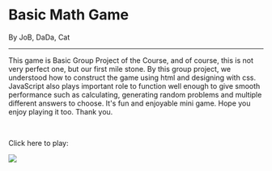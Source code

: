# Basic Math Game 
By JoB, DaDa, Cat

<hr/>

This game is Basic Group Project of the Course, and of course, this is not very perfect one, but our first mile stone. By this group project, we understood how to construct the game using html and designing with css. JavaScript also plays important role to function well enough to give smooth performance such as calculating, generating random problems and multiple different answers to choose. It's fun and enjoyable mini game. Hope you enjoy playing it too. Thank you.

<br/>

Click here to play: <br/> <p/>
[![](https://img.shields.io/badge/Basic_Math-%63E4405F.svg?style=for-the-badge&logo=Math&logoColor=white)](https://john-da.github.io/Basic-Math?target=_blank/)
